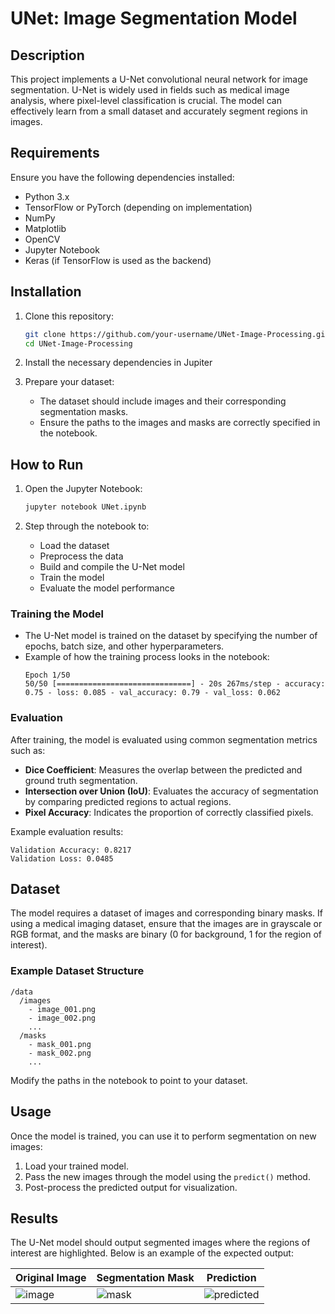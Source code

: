 # UNet: Image Segmentation Model

## Description
This project implements a U-Net convolutional neural network for image segmentation. U-Net is widely used in fields such as medical image analysis, where pixel-level classification is crucial. The model can effectively learn from a small dataset and accurately segment regions in images.

## Requirements
Ensure you have the following dependencies installed:

- Python 3.x
- TensorFlow or PyTorch (depending on implementation)
- NumPy
- Matplotlib
- OpenCV
- Jupyter Notebook
- Keras (if TensorFlow is used as the backend)
  

## Installation
1. Clone this repository:
   ```bash
   git clone https://github.com/your-username/UNet-Image-Processing.git
   cd UNet-Image-Processing
   ```

2. Install the necessary dependencies in Jupiter

3. Prepare your dataset:
   - The dataset should include images and their corresponding segmentation masks.
   - Ensure the paths to the images and masks are correctly specified in the notebook.

## How to Run
1. Open the Jupyter Notebook:
   ```bash
   jupyter notebook UNet.ipynb
   ```

2. Step through the notebook to:
   - Load the dataset
   - Preprocess the data
   - Build and compile the U-Net model
   - Train the model
   - Evaluate the model performance

### Training the Model
- The U-Net model is trained on the dataset by specifying the number of epochs, batch size, and other hyperparameters.
- Example of how the training process looks in the notebook:
   ```
   Epoch 1/50
   50/50 [==============================] - 20s 267ms/step - accuracy: 0.75 - loss: 0.085 - val_accuracy: 0.79 - val_loss: 0.062
   ```

### Evaluation
After training, the model is evaluated using common segmentation metrics such as:

- **Dice Coefficient**: Measures the overlap between the predicted and ground truth segmentation.
- **Intersection over Union (IoU)**: Evaluates the accuracy of segmentation by comparing predicted regions to actual regions.
- **Pixel Accuracy**: Indicates the proportion of correctly classified pixels.

Example evaluation results:
```
Validation Accuracy: 0.8217
Validation Loss: 0.0485
```

## Dataset
The model requires a dataset of images and corresponding binary masks. If using a medical imaging dataset, ensure that the images are in grayscale or RGB format, and the masks are binary (0 for background, 1 for the region of interest).

### Example Dataset Structure
```
/data
  /images
    - image_001.png
    - image_002.png
    ...
  /masks
    - mask_001.png
    - mask_002.png
    ...
```

Modify the paths in the notebook to point to your dataset.

## Usage
Once the model is trained, you can use it to perform segmentation on new images:
1. Load your trained model.
2. Pass the new images through the model using the `predict()` method.
3. Post-process the predicted output for visualization.

## Results
The U-Net model should output segmented images where the regions of interest are highlighted. Below is an example of the expected output:

| Original Image | Segmentation Mask | Prediction |
|----------------|-------------------|------------|
| ![image](path_to_image) | ![mask](path_to_mask) | ![predicted](path_to_prediction) |

